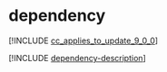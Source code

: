 # dependency

[!INCLUDE [cc_applies_to_update_9_0_0](../../../includes/cc_applies_to_update_9_0_0.md)]

[!INCLUDE [dependency-description](includes/dependency-description.md)]